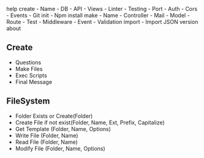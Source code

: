 help
create
    - Name
    - DB
    - API
    - Views
    - Linter
    - Testing
    - Port
    - Auth
    - Cors
    - Events
    - Git init
    - Npm install
make
    - Name
    - Controller
    - Mail
    - Model
    - Route
    - Test
    - Middleware
    - Event
    - Validation 
import 
    - Import JSON
version
about


Create
---
- Questions
- Make Files
- Exec Scripts
- Final Message



FileSystem
---
- Folder Exists or Create(Folder)
- Create File if not exist(Folder, Name, Ext, Prefix, Capitalize)
- Get Template (Folder, Name, Options)
- Write File (Folder, Name)
- Read File (Folder, Name)
- Modify File (Folder, Name, Options)

